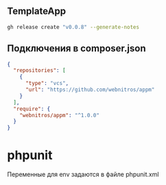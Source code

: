 ## TemplateApp

```bash
gh release create "v0.0.8" --generate-notes
```

## Подключения в composer.json

```json
{
  "repositories": [
    {
      "type": "vcs",
      "url": "https://github.com/webnitros/appm"
    }
  ],
  "require": {
    "webnitros/appm": "^1.0.0"
  }
}
```

# phpunit

Переменные для env задаются в файле phpunit.xml
